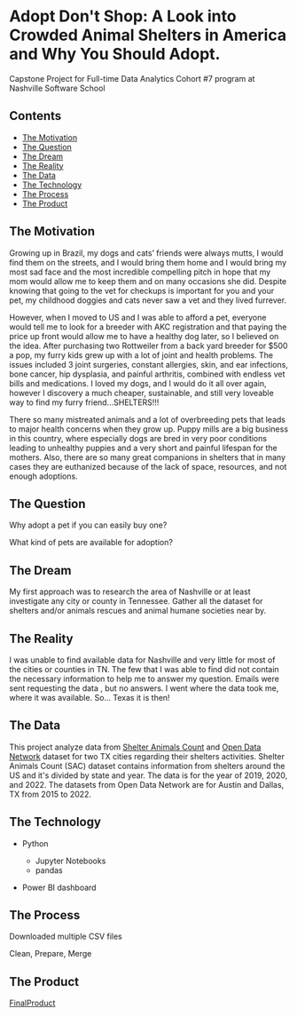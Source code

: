 # Adopt Don't Shop: A Look into Crowded Animal Shelters in America and Why You Should Adopt.

Capstone Project for Full-time Data Analytics Cohort #7 program at Nashville Software School

## Contents

- [The Motivation](#The-Motivation)
- [The Question](#The-Question)
- [The Dream](#The-Dream)
- [The Reality](#The-Reality)
- [The Data](#The-Data)
- [The Technology](#The-Technology)
- [The Process](#The-Process)
- [The Product](#The-Product)

## The Motivation
  
Growing up in Brazil, my dogs and cats’ friends were always mutts, I would find them on the streets, and I would bring them home and I would bring my most sad face and the most incredible compelling pitch in hope that my mom would allow me to keep them and on many occasions she did. Despite knowing that going to the vet for checkups is important for you and your pet, my childhood doggies and cats never saw a vet and they lived furrever.

However, when I moved to US and I was able to afford a pet, everyone would tell me to look for a breeder with AKC registration and that paying the price up front would allow me to have a healthy dog later, so I believed on the idea. After purchasing two Rottweiler from a back yard breeder for $500 a pop, my furry kids grew up with a lot of joint and health problems. The issues included 3 joint surgeries, constant allergies, skin, and ear infections, bone cancer, hip dysplasia, and painful arthritis, combined with endless vet bills and medications. I loved my dogs, and I would do it all over again, however I discovery a much cheaper, sustainable, and still very loveable way to find my furry friend…SHELTERS!!!

There so many mistreated animals and a lot of overbreeding pets that leads to major health concerns when they grow up. Puppy mills are a big business in this country, where especially dogs are bred in very poor conditions leading to unhealthy puppies and a very short and painful lifespan for the mothers. Also, there are so many great companions in shelters that in many cases they are euthanized because of the lack of space, resources, and not enough adoptions.


## The Question

Why adopt a pet if you can easily buy one?

What kind of pets are available for adoption?

## The Dream

My first approach was to research the area of Nashville or at least investigate any city or county in Tennessee. Gather all the dataset for shelters and/or animals rescues and animal humane societies near by.

## The Reality

I was unable to find available data for Nashville and very little for most of the cities or counties in TN. The few that I was able to find did not contain the necessary information to help me to answer my question. 
Emails were sent requesting the data , but no answers.
I went where the data took me, where it was available.  So... Texas it is then!

## The Data
This project analyze data from [Shelter Animals Count](https://www.shelteranimalscount.org/) and [Open Data Network](https://www.opendatanetwork.com/) dataset for two TX cities regarding their shelters activities.
Shelter Animals Count (SAC) dataset contains information from shelters around the US and it's divided by state and year. The data is for the year of 2019, 2020, and 2022.
The datasets from Open Data Network are for Austin and Dallas, TX from 2015 to 2022.

## The Technology

* Python
  * Jupyter Notebooks
  * pandas
  
* Power BI dashboard

## The Process

Downloaded multiple CSV files

Clean, Prepare, Merge

## The Product
[FinalProduct](https://app.powerbi.com/viewr=eyJrIjoiZTUwMTE0MzEtNWFlOC00OTM4LTliNTUtZTZmZjNjMDQ0ZTRiIiwidCI6IjEwMWRhNTg3LTE4NDMtNGY1Mi04YjhhLTE3YjA2OWM2NmQzMyIsImMiOjJ9)
